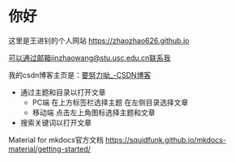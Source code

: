 # 你好

这里是王进钊的个人网站 <https://zhaozhao626.github.io>

可以通过邮箱jinzhaowang@stu.usc.edu.cn联系我

我的csdn博客主页是：[要努力呦_-CSDN博客](https://blog.csdn.net/wjz0626?spm=1011.2480.3001.5343)

- 通过主题和目录以打开文章
	- PC端 在上方标签栏选择主题 在左侧目录选择文章
	- 移动端 点击左上角图标选择主题和文章
- 搜索关键词以打开文章

Material for mkdocs官方文档
https://squidfunk.github.io/mkdocs-material/getting-started/

